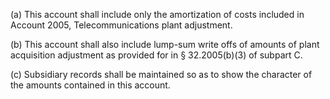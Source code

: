 (a) This account shall include only the amortization of costs included in Account 2005, Telecommunications plant adjustment.

(b) This account shall also include lump-sum write offs of amounts of plant acquisition adjustment as provided for in § 32.2005(b)(3) of subpart C.

(c) Subsidiary records shall be maintained so as to show the character of the amounts contained in this account.

